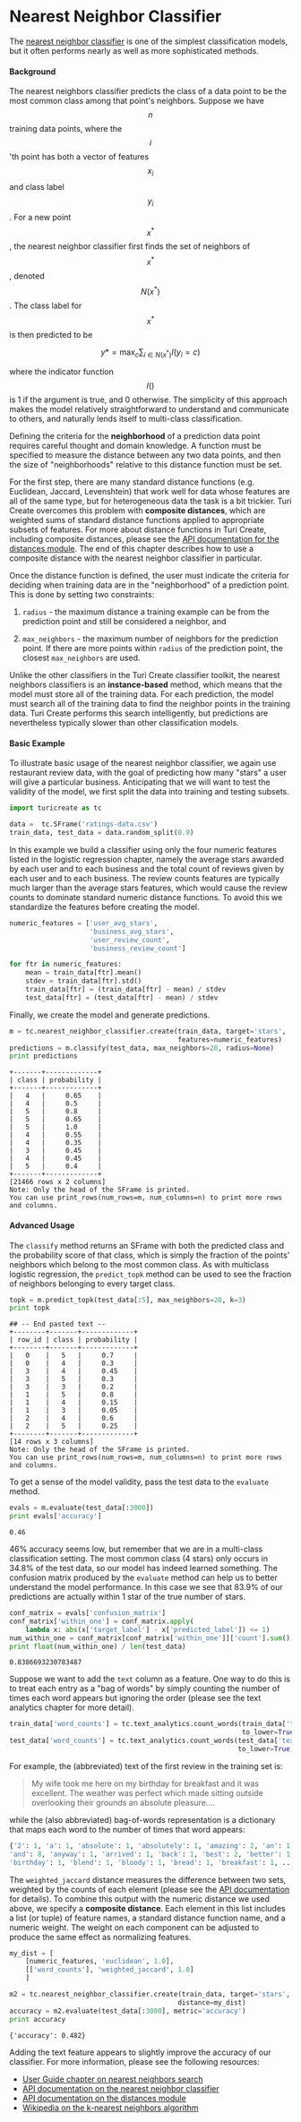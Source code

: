 # Nearest Neighbor Classifier
The [nearest neighbor classifier](https://apple.github.io/turicreate/docs/api/generated/turicreate.nearest_neighbor_classifier.NearestNeighborClassifier.html)
is one of the simplest classification models, but it often performs nearly as
well as more sophisticated methods.

#### Background

The nearest neighbors classifier predicts the class of a data point to be the
most common class among that point's neighbors. Suppose we have $$n$$ training
data points, where the $$i$$'th point has both a vector of features $$x_i$$ and
class label $$y_i$$. For a new point $$x^*$$, the nearest neighbor classifier
first finds the set of neighbors of $$x^*$$, denoted $$N(x^*)$$. The class label
for $$x^*$$ is then predicted to be

$$
    y* = \max_c \sum_{i \in N(x^*)} I(y_i = c)
$$

where the indicator function $$I()$$ is 1 if the argument is true, and 0
otherwise. The simplicity of this approach makes the model relatively
straightforward to understand and communicate to others, and naturally lends
itself to multi-class classification.

Defining the criteria for the **neighborhood** of a prediction data point
requires careful thought and domain knowledge. A function must be specified to
measure the distance between any two data points, and then the size of
"neighborhoods" relative to this distance function must be set.

For the first step, there are many standard distance functions (e.g.
Euclidean, Jaccard, Levenshtein) that work well for data whose features
are all of the same type, but for heterogeneous data the task is a bit
trickier. Turi Create overcomes this problem with **composite
distances**, which are weighted sums of standard distance functions
applied to appropriate subsets of features. For more about distance
functions in Turi Create, including composite distances, please see the
[API documentation for the distances
module](https://apple.github.io/turicreate/docs/api/turicreate.toolkits.distances.html).
The end of this chapter describes how to use a composite distance with
the nearest neighbor classifier in particular.

Once the distance function is defined, the user must indicate the
criteria for deciding when training data are in the "neighborhood" of a
prediction point.  This is done by setting two constraints:

1. `radius` - the maximum distance a training example can be from the prediction
   point and still be considered a neighbor, and 

2. `max_neighbors` - the maximum number of neighbors for the prediction point.
   If there are more points within `radius` of the prediction point, the closest
   `max_neighbors` are used.

Unlike the other classifiers in the Turi Create classifier toolkit, the
nearest neighbors classifiers is an **instance-based** method, which means that
the model must store all of the training data. For each prediction, the model
must search all of the training data to find the neighbor points in the training
data. Turi Create performs this search intelligently, but predictions are
nevertheless typically slower than other classification models.


#### Basic Example

To illustrate basic usage of the nearest neighbor classifier, we again
use restaurant review data, with the goal of predicting how
many "stars" a user will give a particular business. Anticipating that
we will want to test the validity of the model, we first split the data
into training and testing subsets.

```python
import turicreate as tc

data =  tc.SFrame('ratings-data.csv')
train_data, test_data = data.random_split(0.9)
```

In this example we build a classifier using only the four numeric
features listed in the logistic regression chapter, namely the average
stars awarded by each user and to each business and the total count of
reviews given by each user and to each business. The review counts
features are typically much larger than the average stars features,
which would cause the review counts to dominate standard numeric
distance functions. To avoid this we standardize the features before
creating the model.

```python
numeric_features = ['user_avg_stars', 
                    'business_avg_stars', 
                    'user_review_count', 
                    'business_review_count']

for ftr in numeric_features:
    mean = train_data[ftr].mean()
    stdev = train_data[ftr].std()
    train_data[ftr] = (train_data[ftr] - mean) / stdev
    test_data[ftr] = (test_data[ftr] - mean) / stdev
```

Finally, we create the model and generate predictions.

```python
m = tc.nearest_neighbor_classifier.create(train_data, target='stars',
                                          features=numeric_features)
predictions = m.classify(test_data, max_neighbors=20, radius=None)
print predictions
```
```no-highlight
+-------+-------------+
| class | probability |
+-------+-------------+
|   4   |     0.65    |
|   4   |     0.5     |
|   5   |     0.8     |
|   5   |     0.65    |
|   5   |     1.0     |
|   4   |     0.55    |
|   4   |     0.35    |
|   3   |     0.45    |
|   4   |     0.45    |
|   5   |     0.4     |
+-------+-------------+
[21466 rows x 2 columns]
Note: Only the head of the SFrame is printed.
You can use print_rows(num_rows=m, num_columns=n) to print more rows and columns.
```

#### Advanced Usage

The `classify` method returns an SFrame with both the predicted class and the
probability score of that class, which is simply the fraction of the points'
neighbors which belong to the most common class. As with multiclass logistic
regression, the `predict_topk` method can be used to see the fraction of
neighbors belonging to every target class.

```python
topk = m.predict_topk(test_data[:5], max_neighbors=20, k=3)
print topk
```
```no-highlight
## -- End pasted text --
+--------+-------+-------------+
| row_id | class | probability |
+--------+-------+-------------+
|   0    |   5   |     0.7     |
|   0    |   4   |     0.3     |
|   3    |   4   |     0.45    |
|   3    |   5   |     0.3     |
|   3    |   3   |     0.2     |
|   1    |   5   |     0.8     |
|   1    |   4   |     0.15    |
|   1    |   3   |     0.05    |
|   2    |   4   |     0.6     |
|   2    |   5   |     0.25    |
+--------+-------+-------------+
[14 rows x 3 columns]
Note: Only the head of the SFrame is printed.
You can use print_rows(num_rows=m, num_columns=n) to print more rows and columns.
```

To get a sense of the model validity, pass the test data to the `evaluate`
method.

```python
evals = m.evaluate(test_data[:3000])
print evals['accuracy']
```
```no-highlight
0.46
```

46% accuracy seems low, but remember that we are in a multi-class
classification setting. The most common class (4 stars) only occurs in
34.8% of the test data, so our model has indeed learned something. The
confusion matrix produced by the `evaluate` method can help us to better
understand the model performance. In this case we see that 83.9% of our
predictions are actually within 1 star of the true number of stars.

```python
conf_matrix = evals['confusion_matrix']
conf_matrix['within_one'] = conf_matrix.apply(
    lambda x: abs(x['target_label'] - x['predicted_label']) <= 1)
num_within_one = conf_matrix[conf_matrix['within_one']]['count'].sum()
print float(num_within_one) / len(test_data)
```
```no-highlight
0.8386693230783487
```

Suppose we want to add the `text` column as a feature. One way to do
this is to treat each entry as a "bag of words" by simply counting the
number of times each word appears but ignoring the order (please see the
text analytics chapter for more detail).

```python
train_data['word_counts'] = tc.text_analytics.count_words(train_data['text'],
                                                          to_lower=True)
test_data['word_counts'] = tc.text_analytics.count_words(test_data['text'],
                                                         to_lower=True)
```

For example, the (abbreviated) text of the first review in the training
set is:

> My wife took me here on my birthday for breakfast and it was excellent. The
> weather was perfect which made sitting outside overlooking their grounds an
> absolute pleasure....

while the (also abbreviated) bag-of-words representation is a dictionary
that maps each word to the number of times that word appears:

```python
{'2': 1, 'a': 1, 'absolute': 1, 'absolutely': 1, 'amazing': 2, 'an': 1,
'and': 8, 'anyway': 1, 'arrived': 1, 'back': 1, 'best': 2, 'better': 1,
'birthday': 1, 'blend': 1, 'bloody': 1, 'bread': 1, 'breakfast': 1, ... }
```

The `weighted_jaccard` distance measures the difference between two
sets, weighted by the counts of each element (please see the [API
documentation](https://apple.github.io/turicreate/docs/api/generated/turicreate.toolkits.distances.weighted_jaccard.html#turicreate.toolkits.distances.weighted_jaccard)
for details). To combine this output with the numeric distance we used
above, we specify a **composite distance**. Each element in this list
includes a list (or tuple) of feature names, a standard distance
function name, and a numeric weight. The weight on each component can be
adjusted to produce the same effect as normalizing features.

```python
my_dist = [
    [numeric_features, 'euclidean', 1.0],
    [['word_counts'], 'weighted_jaccard', 1.0]
    ]

m2 = tc.nearest_neighbor_classifier.create(train_data, target='stars',
                                          distance=my_dist)
accuracy = m2.evaluate(test_data[:3000], metric='accuracy')
print accuracy
```
```no-highlight
{'accuracy': 0.482}
```

Adding the text feature appears to slightly improve the accuracy of our
classifier. For more information, please see the following resources:
- [User Guide chapter on nearest neighbors search](https://apple.github.io/turicreate/docs/userguide/nearest_neighbors/nearest_neighbors.html)
- [API documentation on the nearest neighbor classifier](https://apple.github.io/turicreate/docs/api/generated/turicreate.nearest_neighbor_classifier.NearestNeighborClassifier.html)
- [API documentation on the distances module](https://apple.github.io/turicreate/docs/api/turicreate.toolkits.distances.html)
- [Wikipedia on the k-nearest neighbors algorithm](http://en.wikipedia.org/wiki/K-nearest_neighbors_algorithm)
